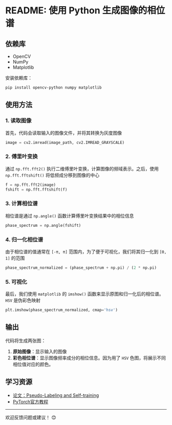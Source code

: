 
# README: 使用 Python 生成图像的相位谱

## 依赖库

- OpenCV
- NumPy
- Matplotlib

安装依赖库：

```bash
pip install opencv-python numpy matplotlib
```

## 使用方法

### 1. 读取图像

首先，代码会读取输入的图像文件，并将其转换为灰度图像

```python
image = cv2.imread(image_path, cv2.IMREAD_GRAYSCALE)
```

### 2. 傅里叶变换

通过 `np.fft.fft2()` 执行二维傅里叶变换，计算图像的频域表示。之后，使用 `np.fft.fftshift()` 将低频成分移到图像的中心

```python
f = np.fft.fft2(image)
fshift = np.fft.fftshift(f)
```

### 3. 计算相位谱

相位谱是通过 `np.angle()` 函数计算傅里叶变换结果中的相位信息

```python
phase_spectrum = np.angle(fshift)
```

### 4. 归一化相位谱

由于相位谱的值通常在 `[-π, π]` 范围内，为了便于可视化，我们将其归一化到 `[0, 1]` 的范围

```python
phase_spectrum_normalized = (phase_spectrum + np.pi) / (2 * np.pi)
```

### 5. 可视化

最后，我们使用 `matplotlib` 的 `imshow()` 函数来显示原图和归一化后的相位谱。 `HSV` 是伪彩色映射

```python
plt.imshow(phase_spectrum_normalized, cmap='hsv')
```

## 输出

代码将生成两张图：
1. **原始图像**：显示输入的图像
2. **彩色相位谱**：显示图像频率成分的相位信息。因为用了 `HSV` 色图，将展示不同相位值对应的颜色。



## 学习资源

- [论文：Pseudo-Labeling and Self-training](https://arxiv.org/abs/1905.13736)
- [PyTorch官方教程](https://pytorch.org/tutorials/)

--- 

欢迎反馈问题或建议！ 😊
